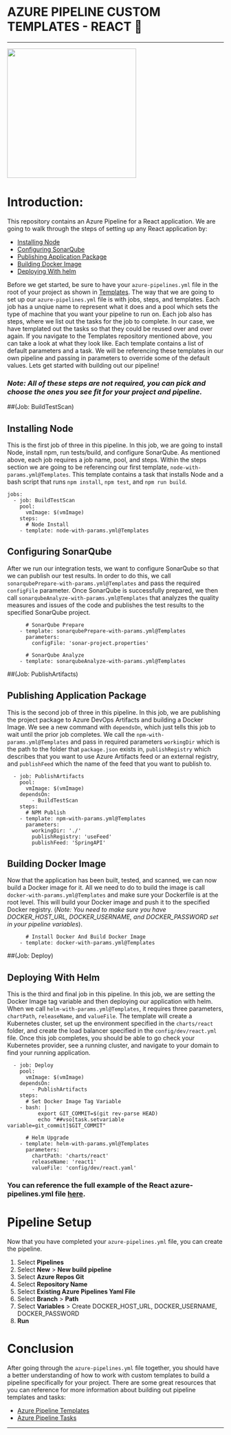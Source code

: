 AZURE PIPELINE CUSTOM TEMPLATES - REACT :rocket:
=
---

<img src="https://colorlib.com/wp/wp-content/uploads/sites/2/react-dev-tools-logo.jpg" width="300">

# Introduction:
This repository contains an Azure Pipeline for a React application. We are going to walk through the steps of setting up any React application by:
- [Installing Node](#installing-node)
- [Configuring SonarQube](#configuring-sonarqube)
- [Publishing Application Package](#publishing-application-package)
- [Building Docker Image](#building-docker-image)
- [Deploying With helm](#deploying-with-helm)

Before we get started, be sure to have your ```azure-pipelines.yml``` file in the root of your project as shown in [Templates](https://dev.azure.com/AFS-CTO/Modern%20Custom%20Dev/_git/Templates?path=%2FREADME.md&version=GBmaster).
The way that we are going to set up our ```azure-pipelines.yml``` file is with jobs, steps, and templates. Each job has a unqiue name to represent
what it does and a pool which sets the type of machine that you want your pipeline to run on. Each job also has steps, where we list out the tasks
for the job to complete. In our case, we have templated out the tasks so that they could be reused over and over again. If you navigate to the
Templates repository mentioned above, you can take a look at what they look like. Each template contains a list of default parameters and a task. 
We will be referencing these templates in our own pipeline and passing in parameters to override some of the default values. Lets get started with
building out our pipeline!

### *Note: All of these steps are not required, you can pick and choose the ones you see fit for your project and pipeline.*

##(Job: BuildTestScan)
## Installing Node
This is the first job of three in this pipeline. In this job, we are going to install Node, install npm, run tests/build, and configure
SonarQube. As mentioned above, each job requires a job name, pool, and steps. Within the steps section we are going to be referencing our 
first template, `node-with-params.yml@Templates`. This template contains a task that installs Node and a bash script that runs `npm install`, 
`npm test`, and `npm run build`.
```
jobs:
  - job: BuildTestScan
    pool:
      vmImage: $(vmImage)
    steps:
      # Node Install
    - template: node-with-params.yml@Templates
```

## Configuring SonarQube
After we run our integration tests, we want to configure SonarQube so that we can publish our test results. In order to do this, we call
`sonarqubePrepare-with-params.yml@Templates` and pass the required `configFile` parameter. Once SonarQube is successfully prepared, we 
then call `sonarqubeAnalyze-with-params.yml@Templates` that analyzes the quality measures and issues of the code and publishes the test 
results to the specified SonarQube project.
```
      # SonarQube Prepare
    - template: sonarqubePrepare-with-params.yml@Templates
      parameters:
        configFile: 'sonar-project.properties'

      # SonarQube Analyze
    - template: sonarqubeAnalyze-with-params.yml@Templates
```

##(Job: PublishArtifacts)
## Publishing Application Package
This is the second job of three in this pipeline. In this job, we are publishing the project package to Azure DevOps Artifacts and 
building a Docker Image. We see a new command with `dependsOn`, which just tells this job to wait until the prior job completes. We call
the `npm-with-params.yml@Templates` and pass in required parameters `workingDir` which is the path to the folder that `package.json` exists in,
`publishRegistry` which describes that you want to use Azure Artifacts feed or an external registry, and `publishFeed` which the name of
the feed that you want to publish to.
```
  - job: PublishArtifacts
    pool:
      vmImage: $(vmImage)
    dependsOn:
        - BuildTestScan
    steps:
      # NPM Publish
    - template: npm-with-params.yml@Templates
      parameters:
        workingDir: './'
        publishRegistry: 'useFeed'
        publishFeed: 'SpringAPI'
```

## Building Docker Image
Now that the application has been built, tested, and scanned, we can now build a Docker image for it. All we need to do to build the image is
call `docker-with-params.yml@Templates` and make sure your Dockerfile is at the root level. This will build your Docker image and push it to
the specified Docker registry. (*Note: You need to make sure you have DOCKER_HOST_URL, DOCKER_USERNAME, and DOCKER_PASSWORD set in your 
pipeline variables*).
```
      # Install Docker And Build Docker Image
    - template: docker-with-params.yml@Templates
```

##(Job: Deploy)
## Deploying With Helm
This is the third and final job in this pipeline. In this job, we are setting the Docker Image tag variable and then deploying our 
application with helm. When we call `helm-with-params.yml@Templates`, it requires three parameters, `chartPath`, `releaseName`, and `valueFile`. 
The template will create a Kubernetes cluster, set up the environment specified in the `charts/react` folder, and create the load balancer 
specified in the `config/dev/react.yml` file. Once this job completes, you should be able to go check your Kubernetes provider, see a running 
cluster, and navigate to your domain to find your running application.
```
  - job: Deploy
    pool:
      vmImage: $(vmImage)
    dependsOn:
        - PublishArtifacts
    steps:
      # Set Docker Image Tag Variable
    - bash: |
          export GIT_COMMIT=$(git rev-parse HEAD)
          echo "##vso[task.setvariable variable=git_commit]$GIT_COMMIT"

      # Helm Upgrade
    - template: helm-with-params.yml@Templates
      parameters:
        chartPath: 'charts/react'
        releaseName: 'react1'
        valueFile: 'config/dev/react.yaml'
```

### You can reference the full example of the React azure-pipelines.yml file [here](https://dev.azure.com/AFS-CTO/Modern%20Custom%20Dev/_git/React?path=%2Fazure-pipelines.yml&version=GBmaster).


# Pipeline Setup
Now that you have completed your `azure-pipelines.yml` file, you can create the pipeline. 
1. Select **Pipelines**
2. Select **New** > **New build pipeline**
3. Select **Azure Repos Git**
4. Select **Repository Name**
5. Select **Existing Azure Pipelines Yaml File** 
6. Select **Branch** > **Path** 
7. Select **Variables** > Create DOCKER_HOST_URL, DOCKER_USERNAME, DOCKER_PASSWORD
8. **Run**


# Conclusion
After going through the `azure-pipelines.yml` file together, you should have a better understanding of how to work with custom templates to
build a pipeline specifically for your project. There are some great resources that you can reference for more information about building out
pipeline templates and tasks:
- [Azure Pipeline Templates](https://docs.microsoft.com/en-us/azure/devops/pipelines/process/templates?view=azure-devops)
- [Azure Pipeline Tasks](https://docs.microsoft.com/en-us/azure/devops/pipelines/process/tasks?view=azure-devops&tabs=yaml)

---